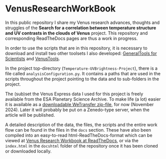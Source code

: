 # VenusResearchWorkBook

In this public repository I share my Venus research advances, thoughts and struggles of the **Search for a correlation between temperature structure and UV contrasts in the clouds of Venus** project. This repository and corresponding ReadTheDocs pages are thus a work in progress.

In order to use the scripts that are in this repository, it is necessary to download and install two other toolsets I also developed: 
[GeneralTools for Scientists](https://github.com/PleaseStateTheNatureOfYourInquiry/GeneralToolsForScientists) and [VenusTools](https://github.com/PleaseStateTheNatureOfYourInquiry/VenusTools).

In the project top-directory (`Temperature-UVBrightness-Project`), there is a file called `analysisConfiguration.py`. 
It contains a paths that are used in the scripts throughout the project pointing to the data and to sub-folders in the project. 

The (sub)set the Venus Express data I used for this project is freely available from the ESA Planetary Science Archive.
To make life (a lot) easier it is available as a [downloadable WeTransfer zip-file](https://we.tl/t-JGq0pLkuCV), for now (November 2024). 
Later it will probably be put on a Zenedo-type server, when the article will be published.


A detailed description of the data, the files, the scripts and the entire work flow can be found in the files in the `docs` section. 
These have also been compiled into an easy-to-read html-ReadTheDocs-format which can be viewed at 
[Venus Research Workbook at ReadTheDocs](https://venusresearchworkbook.readthedocs.io/en/latest/), or via the `index.html` in the `docshtml` folder of the repository once it has been cloned or downloaded locally.
